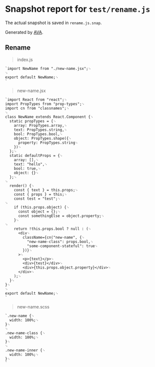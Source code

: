 # Snapshot report for `test/rename.js`

The actual snapshot is saved in `rename.js.snap`.

Generated by [AVA](https://ava.li).

## Rename

> index.js

    `import NewName from "./new-name.jsx";␊
    ␊
    export default NewName;␊
    `

> new-name.jsx

    `import React from "react";␊
    import PropTypes from "prop-types";␊
    import cn from "classnames";␊
    ␊
    class NewName extends React.Component {␊
      static propTypes = {␊
        array: PropTypes.array,␊
        text: PropTypes.string,␊
        bool: PropTypes.bool,␊
        object: PropTypes.shape({␊
          property: PropTypes.string␊
        })␊
      };␊
      static defaultProps = {␊
        array: [],␊
        text: "hello",␊
        bool: true,␊
        object: {}␊
      };␊
    ␊
      render() {␊
        const { text } = this.props;␊
        const { props } = this;␊
        const test = "test";␊
    ␊
        if (this.props.object) {␊
          const object = {};␊
          const somethingElse = object.property;␊
        }␊
    ␊
        return !this.props.bool ? null : (␊
          <div␊
            className={cn("new-name", {␊
              "new-name-class": props.bool,␊
              "some-component-stateful": true␊
            })}␊
          >␊
            <p>{text}</p>␊
            <div>{test}</div>␊
            <div>{this.props.object.property}</div>␊
          </div>␊
        );␊
      }␊
    }␊
    ␊
    export default NewName;␊
    `

> new-name.scss

    `.new-name {␊
      width: 100%;␊
    }␊
    ␊
    .new-name-class {␊
      width: 100%;␊
    }␊
    ␊
    .new-name-inner {␊
      width: 100%;␊
    }␊
    `
